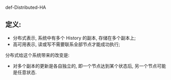 def-Distributed-HA

## 定义:

- 分布式表示, 系统中有多个 History 的副本, 存储在多个副本上;
- 高可用表示, 读或写不需要联系全部节点才能成功执行;

分布式给这个系统带来的改变是:

- 对多个副本的更新是各自独立的, 即一个节点达到某个状态后, 另一个节点可能是任意状态.